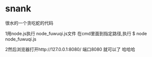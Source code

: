 # snank
很水的一个贪吃蛇的代码

1用node.js执行 node_fuwuqi.js文件
在cmd里面到指定路径,执行
$ node node_fuwuqi.js


2然后浏览器打开http://127.0.0.1:8080/
端口8080
就可以了   哈哈哈
